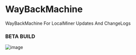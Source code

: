 # WayBackMachine
WayBackMachine For LocalMiner Updates And ChangeLogs

### BETA BUILD
![image](https://user-images.githubusercontent.com/65026164/163714954-dbef655a-c186-4093-8deb-9dfc84d02802.png)

